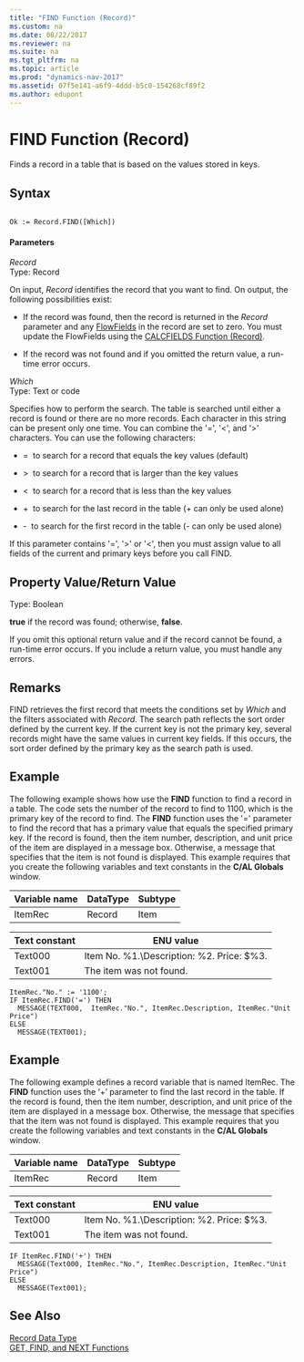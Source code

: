 ```yaml
---
title: "FIND Function (Record)"
ms.custom: na
ms.date: 08/22/2017
ms.reviewer: na
ms.suite: na
ms.tgt_pltfrm: na
ms.topic: article
ms.prod: "dynamics-nav-2017"
ms.assetid: 07f5e141-a6f9-4ddd-b5c0-154268cf89f2
ms.author: edupont
---
```

# FIND Function (Record)
Finds a record in a table that is based on the values stored in keys.  

## Syntax  

```  

Ok := Record.FIND([Which])  
```  

#### Parameters  
*Record*  
Type: Record  

On input, *Record* identifies the record that you want to find. On output, the following possibilities exist:  

-   If the record was found, then the record is returned in the *Record* parameter and any [FlowFields](FlowFields.md) in the record are set to zero. You must update the FlowFields using the [CALCFIELDS Function \(Record\)](CALCFIELDS-Function--Record-.md).  

-   If the record was not found and if you omitted the return value, a run-time error occurs.  

*Which*  
Type: Text or code  

Specifies how to perform the search. The table is searched until either a record  is found or there are no more records. Each character in this string can be present only one time. You can combine the '=', '\<', and '>' characters. You can use the following characters:  

-   =  to search for a record that equals the key values (default)  

-   \>  to search for a record that is larger than the key values  

-   \<  to search for a record that is less than the key values  

-   \+  to search for the last record in the table (+ can only be used alone)  

-   \-  to search for the first record in the table (- can only be used alone)  

If this parameter contains '=', '>' or '<', then you must assign value to all fields of the current and primary keys before you call FIND.  

## Property Value/Return Value  
 Type: Boolean  

 **true** if the record was found; otherwise, **false**.  

 If you omit this optional return value and if the record cannot be found, a run-time error occurs. If you include a return value, you must handle any errors.  

## Remarks  
 FIND retrieves the first record that meets the conditions set by *Which* and the filters associated with *Record*. The search path reflects the sort order defined by the current key. If the current key is not the primary key, several records might have the same values in current key fields. If this occurs, the sort order defined by the primary key as the search path is used.  

## Example  
 The following example shows how use the **FIND** function to find a record in a table. The code sets the number of the record to find to 1100, which is the primary key of the record to find. The **FIND** function uses the '=' parameter to find the record that has a primary value that equals the specified primary key. If the record is found, then the item number, description, and unit price of the item are displayed in a message box. Otherwise, a message that specifies that the item is not found is displayed. This example requires that you create the following variables and text constants in the **C/AL Globals** window.  

|Variable name|DataType|Subtype|  
|-------------------|--------------|-------------|  
|ItemRec|Record|Item|  

|Text constant|ENU value|  
|-------------------|---------------|  
|Text000|Item No. %1.\\Description:  %2.  Price:  $%3.|  
|Text001|The item was not found.|  

```  
ItemRec."No." := '1100';  
IF ItemRec.FIND('=') THEN  
  MESSAGE(TEXT000,  ItemRec."No.", ItemRec.Description, ItemRec."Unit Price")  
ELSE  
  MESSAGE(TEXT001);  
```  

## Example  
 The following example defines a record variable that is named ItemRec. The **FIND** function uses the ‘+’ parameter to find the last record in the table. If the record is found, then the item number, description, and unit price of the item are displayed in a message box. Otherwise, the message that specifies that the item was not found is displayed. This example requires that you create the following variables and text constants in the **C/AL Globals** window.  

|Variable name|DataType|Subtype|  
|-------------------|--------------|-------------|  
|ItemRec|Record|Item|  

|Text constant|ENU value|  
|-------------------|---------------|  
|Text000|Item No. %1.\\Description:  %2.  Price:  $%3.|  
|Text001|The item was not found.|  

```  
IF ItemRec.FIND('+') THEN  
  MESSAGE(Text000, ItemRec."No.", ItemRec.Description, ItemRec."Unit Price")  
ELSE  
  MESSAGE(Text001);  
```  

## See Also  
 [Record Data Type](Record-Data-Type.md)   
 [GET, FIND, and NEXT Functions](GET--FIND--and-NEXT-Functions.md)
